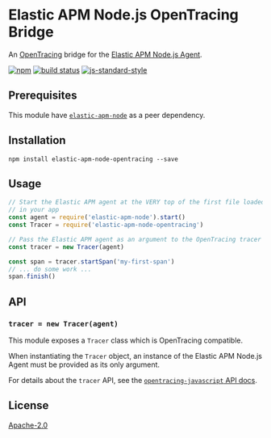 # Elastic APM Node.js OpenTracing Bridge

An [OpenTracing](https://opentracing.io/) bridge for the [Elastic APM Node.js Agent](https://github.com/elastic/apm-agent-nodejs).

[![npm](https://img.shields.io/npm/v/elastic-apm-node-opentracing.svg)](https://www.npmjs.com/package/elastic-apm-node-opentracing)
[![build status](https://travis-ci.org/elastic/apm-agent-nodejs-opentracing.svg?branch=master)](https://travis-ci.org/elastic/apm-agent-nodejs-opentracing)
[![js-standard-style](https://img.shields.io/badge/code%20style-standard-brightgreen.svg?style=flat)](https://github.com/feross/standard)

## Prerequisites

This module have [`elastic-apm-node`](https://www.npmjs.com/package/elastic-apm-node) as a peer dependency.

## Installation

```
npm install elastic-apm-node-opentracing --save
```

## Usage

```js
// Start the Elastic APM agent at the VERY top of the first file loaded
// in your app
const agent = require('elastic-apm-node').start()
const Tracer = require('elastic-apm-node-opentracing')

// Pass the Elastic APM agent as an argument to the OpenTracing tracer
const tracer = new Tracer(agent)

const span = tracer.startSpan('my-first-span')
// ... do some work ...
span.finish()
```

## API

### `tracer = new Tracer(agent)`

This module exposes a `Tracer` class which is OpenTracing compatible.

When instantiating the `Tracer` object,
an instance of the Elastic APM Node.js Agent must be provided as its only argument.

For details about the `tracer` API,
see the [`opentracing-javascript` API docs](https://opentracing-javascript.surge.sh/).

## License

[Apache-2.0](LICENSE)
